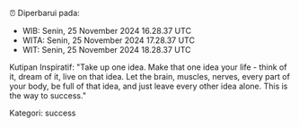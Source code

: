⏰ Diperbarui pada:
- WIB: Senin, 25 November 2024 16.28.37 UTC
- WITA: Senin, 25 November 2024 17.28.37 UTC
- WIT: Senin, 25 November 2024 18.28.37 UTC

Kutipan Inspiratif:
"Take up one idea. Make that one idea your life - think of it, dream of it, live on that idea. Let the brain, muscles, nerves, every part of your body, be full of that idea, and just leave every other idea alone. This is the way to success."


Kategori: success

